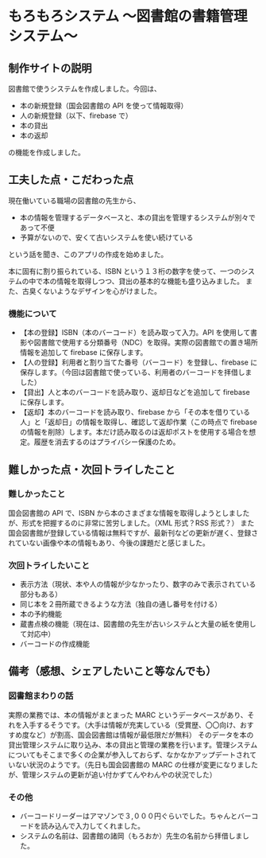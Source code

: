 # もろもろシステム ～図書館の書籍管理システム～

## 制作サイトの説明

図書館で使うシステムを作成しました。今回は、

- 本の新規登録（国会図書館の API を使って情報取得）
- 人の新規登録（以下、firebase で）
- 本の貸出
- 本の返却

の機能を作成しました。

## 工夫した点・こだわった点

現在働いている職場の図書館の先生から、

- 本の情報を管理するデータベースと、本の貸出を管理するシステムが別々であって不便
- 予算がないので、安くて古いシステムを使い続けている

という話を聞き、このアプリの作成を始めました。

本に固有に割り振られている、ISBN という１３桁の数字を使って、一つのシステムの中で本の情報を取得しつつ、貸出の基本的な機能も盛り込みました。
また、古臭くないようなデザインを心がけました。

### 機能について

- 【本の登録】ISBN（本のバーコード）を読み取って入力。API を使用して書影や図書館で使用する分類番号（NDC）を取得。実際の図書館での置き場所情報を追加して firebase に保存します。
- 【人の登録】利用者と割り当てた番号（バーコード）を登録し、firebase に保存します。（今回は図書館で使っている、利用者のバーコードを拝借しました）
- 【貸出】人と本のバーコードを読み取り、返却日などを追加して firebase に保存します。
- 【返却】本のバーコードを読み取り、firebase から「その本を借りている人」と「返却日」の情報を取得し、確認して返却作業（この時点で firebase の情報を削除）します。本だけ読み取るのは返却ポストを使用する場合を想定。履歴を消去するのはプライバシー保護のため。

## 難しかった点・次回トライしたこと

### 難しかったこと

国会図書館の API で、ISBN から本のさまざまな情報を取得しようとしましたが、形式を把握するのに非常に苦労しました。（XML 形式？RSS 形式？）
また国会図書館が登録している情報は無料ですが、最新刊などの更新が遅く、登録されていない画像や本の情報もあり、今後の課題だと感じました。

### 次回トライしたいこと

- 表示方法（現状、本や人の情報が少なかったり、数字のみで表示されている部分もある）
- 同じ本を２冊所蔵できるような方法（独自の通し番号を付ける）
- 本の予約機能
- 蔵書点検の機能（現在は、図書館の先生が古いシステムと大量の紙を使用して対応中）
- バーコードの作成機能

## 備考（感想、シェアしたいこと等なんでも）

### 図書館まわりの話

実際の業務では、本の情報がまとまった MARC というデータベースがあり、それを入手するそうです。（大手は情報が充実している（受賞歴、〇〇向け、おすすめ度など）が割高、国会図書館は情報が最低限だが無料）
そのデータを本の貸出管理システムに取り込み、本の貸出と管理の業務を行います。管理システムについてもそこまで多くの企業が参入しておらず、なかなかアップデートされていない状況のようです。（先日も国会図書館の MARC の仕様が変更になりましたが、管理システムの更新が追い付かずてんやわんやの状況でした）

### その他

- バーコードリーダーはアマゾンで３,０００円ぐらいでした。ちゃんとバーコードを読み込んで入力してくれました。
- システムの名前は、図書館の諸岡（もろおか）先生の名前から拝借しました。
